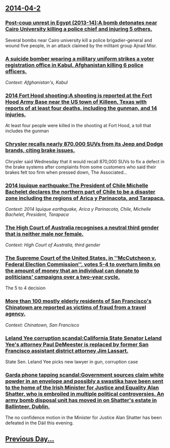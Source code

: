 ## [2014-04-2](/news/2014/04/2/index.md)

### [Post-coup unrest in Egypt (2013-14):A bomb detonates near Cairo University killing a police chief and injuring 5 others. ](/news/2014/04/2/post-coup-unrest-in-egypt-2013a14-pa-bomb-detonates-near-cairo-university-killing-a-police-chief-and-injuring-5-others.md)
Several bombs near Cairo university kill a police brigadier-general and wound five people, in an attack claimed by the militant group Ajnad Misr.

### [A suicide bomber wearing a military uniform strikes a voter registration office in Kabul, Afghanistan killing 6 police officers. ](/news/2014/04/2/a-suicide-bomber-wearing-a-military-uniform-strikes-a-voter-registration-office-in-kabul-afghanistan-killing-6-police-officers.md)
_Context: Afghanistan's, Kabul_

### [2014 Fort Hood shooting:A shooting is reported at the Fort Hood Army Base near the US town of Killeen, Texas with reports of at least four deaths, including the gunman, and 14 injuries. ](/news/2014/04/2/2014-fort-hood-shooting-pa-shooting-is-reported-at-the-fort-hood-army-base-near-the-us-town-of-killeen-texas-with-reports-of-at-least-four.md)
At least four people were killed in the shooting at Fort Hood, a toll that includes the gunman

### [Chrysler recalls nearly 870,000 SUVs from its Jeep and Dodge brands, citing brake issues. ](/news/2014/04/2/chrysler-recalls-nearly-870-000-suvs-from-its-jeep-and-dodge-brands-citing-brake-issues.md)
Chrysler said Wednesday that it would recall 870,000 SUVs to fix a defect in the brake systems after complaints from some customers who said their brakes felt too firm when pressed down, The Associated...

### [2014 Iquique earthquake:The President of Chile Michelle Bachelet declares the northern part of Chile to be a disaster zone including the regions of Arica y Parinacota, and Tarapaca. ](/news/2014/04/2/2014-iquique-earthquake-pthe-president-of-chile-michelle-bachelet-declares-the-northern-part-of-chile-to-be-a-disaster-zone-including-the-re.md)
_Context: 2014 Iquique earthquake, Arica y Parinacota, Chile, Michelle Bachelet, President, Tarapaca_

### [The High Court of Australia recognises a neutral third gender that is neither male nor female. ](/news/2014/04/2/the-high-court-of-australia-recognises-a-neutral-third-gender-that-is-neither-male-nor-female.md)
_Context: High Court of Australia, third gender_

### [The Supreme Court of the United States, in ''McCutcheon v. Federal Election Commission'', votes 5-4 to overturn limits on the amount of money that an individual can donate to politicians' campaigns over a two-year cycle. ](/news/2014/04/2/the-supreme-court-of-the-united-states-in-mccutcheon-v-federal-election-commission-votes-5a4-to-overturn-limits-on-the-amount-of-mo.md)
The 5 to 4 decision

### [More than 100 mostly elderly residents of San Francisco's Chinatown are reported as victims of fraud from a travel agency. ](/news/2014/04/2/more-than-100-mostly-elderly-residents-of-san-francisco-s-chinatown-are-reported-as-victims-of-fraud-from-a-travel-agency.md)
_Context: Chinatown, San Francisco_

### [Leland Yee corruption scandal:California State Senator Leland Yee's attorney Paul DeMeester is replaced by former San Francisco assistant district attorney Jim Lassart. ](/news/2014/04/2/leland-yee-corruption-scandal-pcalifornia-state-senator-leland-yee-s-attorney-paul-demeester-is-replaced-by-former-san-francisco-assistant-d.md)
State Sen. Leland Yee picks new lawyer in gun, corruption case

### [Garda phone tapping scandal:Government sources claim white powder in an envelope and possibly a swastika have been sent to the home of the Irish Minister for Justice and Equality Alan Shatter, who is embroiled in multiple political controversies. An army bomb disposal unit has moved in on Shatter's estate in Ballinteer, Dublin. ](/news/2014/04/2/garda-phone-tapping-scandal-pgovernment-sources-claim-white-powder-in-an-envelope-and-possibly-a-swastika-have-been-sent-to-the-home-of-the.md)
The no confidence motion in the Minister for Justice Alan Shatter has been defeated in the Dáil this evening.

## [Previous Day...](/news/2014/04/1/index.md)


